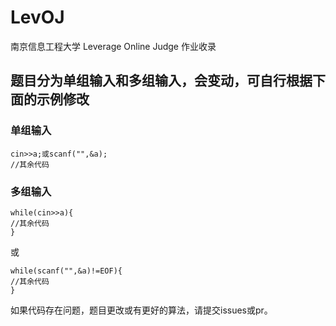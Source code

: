 # LevOJ

南京信息工程大学 Leverage Online Judge 作业收录

## 题目分为单组输入和多组输入，会变动，可自行根据下面的示例修改

### 单组输入

```
cin>>a;或scanf("",&a);
//其余代码
```

### 多组输入

```
while(cin>>a){
//其余代码
}
```
或
```
while(scanf("",&a)!=EOF){
//其余代码
}
```

如果代码存在问题，题目更改或有更好的算法，请提交issues或pr。
